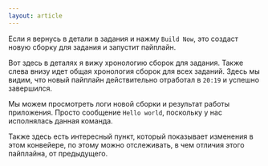 ```yaml
---
layout: article
---
```

Если я вернусь в детали в задания и нажму `Build Now`, это создаст новую сборку для задания и запустит пайплайн.

Вот здесь в деталях я вижу хронологию сборок для задания. Также слева внизу идет общая хронология сборок для всех заданий.
Здесь мы видим, что новый пайплайн действительно отработал в `20:19` и успешно завершился.

Мы можем просмотреть логи новой сборки и результат работы приложения. Просто сообщение `Hello world`, поскольку у нас исполнялась данная команда.

Также здесь есть интересный пункт, который показывает изменения в этом конвейере, по этому можно отслеживать, в чем отличия этого пайплайна, от предыдущего.
